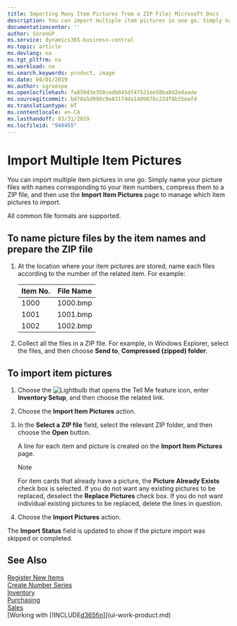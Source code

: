 ```yaml
---
title: Importing Many Item Pictures from a ZIP File| Microsoft Docs
description: You can import multiple item pictures in one go. Simply name your picture files with names corresponding to your item numbers, compress them to a zip file, and then use the Import Item Pictures page to manage which item pictures to import.
documentationcenter: ''
author: SorenGP
ms.service: dynamics365-business-central
ms.topic: article
ms.devlang: na
ms.tgt_pltfrm: na
ms.workload: na
ms.search.keywords: product, image
ms.date: 04/01/2019
ms.author: sgroespe
ms.openlocfilehash: fa859d3e350cedb845df47521ee58ba8d2e4aade
ms.sourcegitcommit: bd78a5d990c9e83174da1409076c22df8b35eafd
ms.translationtype: HT
ms.contentlocale: en-CA
ms.lasthandoff: 03/31/2019
ms.locfileid: "940455"
---
```

# <a name="import-multiple-item-pictures"></a>Import Multiple Item Pictures
You can import multiple item pictures in one go. Simply name your picture files with names corresponding to your item numbers, compress them to a ZIP file, and then use the **Import Item Pictures** page to manage which item pictures to import.

All common file formats are supported.

## <a name="to-name-picture-files-by-the-item-names-and-prepare-the-zip-file"></a>To name picture files by the item names and prepare the ZIP file
1. At the location where your item pictures are stored, name each files according to the number of the related item. For example:

    |Item No.|File Name|
    |-|-|
    |1000|1000.bmp|
    |1001|1001.bmp|
    |1002|1002.bmp|

2. Collect all the files in a ZIP file. For example, in Windows Explorer, select the files, and then choose **Send to**, **Compressed (zipped) folder**.     

## <a name="to-import-item-pictures"></a>To import item pictures
1. Choose the ![Lightbulb that opens the Tell Me feature](media/ui-search/search_small.png "Tell me what you want to do") icon, enter **Inventory Setup**, and then choose the related link.
2. Choose the **Import Item Pictures** action.
3. In the **Select a ZIP file** field, select the relevant ZIP folder, and then choose the **Open** button.

    A line for each item and picture is created on the **Import Item Pictures** page.

    > [!NOTE]
    > For item cards that already have a picture, the **Picture Already Exists** check box is selected. If you do not want any existing pictures to be replaced, deselect the **Replace Pictures** check box. If you do not want individual existing pictures to be replaced, delete the lines in question.

3. Choose the **Import Pictures** action.

The **Import Status** field is updated to show if the picture import was skipped or completed.       

## <a name="see-also"></a>See Also
[Register New Items](inventory-how-register-new-items.md)  
[Create Number Series](ui-create-number-series.md)  
[Inventory](inventory-manage-inventory.md)  
[Purchasing](purchasing-manage-purchasing.md)  
[Sales](sales-manage-sales.md)  
[Working with [!INCLUDE[d365fin](includes/d365fin_md.md)]](ui-work-product.md)
